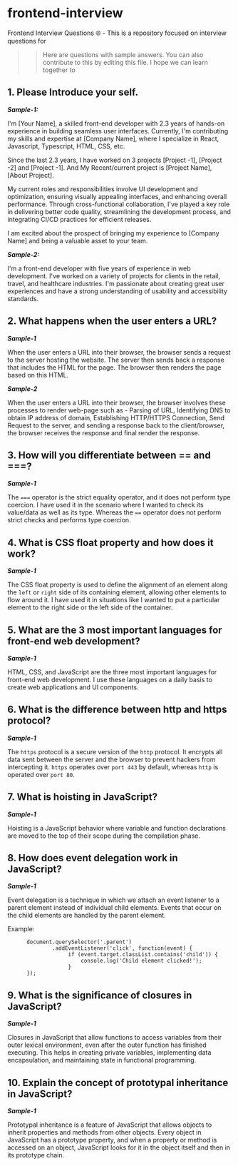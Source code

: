 # frontend-interview
Frontend Interview Questions  🌐 - This is a repository focused on interview questions for 

>> Here are questions with sample answers. You can also contribute to this by editing this file. I hope we can learn together to

## 1. Please Introduce your self.
   
*__Sample-1:__*
>
I'm [Your Name], a skilled front-end developer with 2.3 years of hands-on experience in building seamless user interfaces. Currently, I'm contributing my skills and expertise at [Company Name], where I specialize in React, Javascript, Typescript, HTML, CSS, etc. 

Since the last 2.3 years, I have worked on 3 projects [Project -1], [Project -2] and [Project -1]. And My Recent/current project is [Project Name], [About Project].

My current roles and responsibilities involve UI development and optimization, ensuring visually appealing interfaces, and enhancing overall performance. Through cross-functional collaboration, I've played a key role in delivering better code quality, streamlining the development process, and integrating CI/CD practices for efficient releases.

I am excited about the prospect of bringing my experience to [Company Name] and being a valuable asset to your team.


*__Sample-2:__*
>
I'm a front-end developer with five years of experience in web development. I've worked on a variety of projects for clients in the retail, travel, and healthcare industries. I'm passionate about creating great user experiences and have a strong understanding of usability and accessibility standards.

## 2. What happens when the user enters a URL?

*__Sample-1__*
>
 When the user enters a URL into their browser, the browser sends a request to the server hosting the website. The server then sends back a response that includes the HTML for the page. The browser then renders the page based on this HTML.

*__Sample-2__*
>
When the user enters a URL into their browser, the browser involves these processes to render web-page such as - Parsing of URL, Identifying DNS to obtain IP address of domain, Establishing HTTP/HTTPS Connection, Send Request to the server, and sending a response back to the client/browser, the browser receives the response and final render the response.

## 3. How will you differentiate between == and ===?
*__Sample-1__*
>
The `===` operator is the strict equality operator, and it does not perform type coercion. I have used it in the scenario where I wanted to check its value/data as well as its type.
Whereas the `==` operator does not perform strict checks and performs type coercion.

## 4. What is CSS float property and how does it work?
*__Sample-1__*
>
The CSS float property is used to define the alignment of an element along the `left` or `right` side of its containing element, allowing other elements to flow around it. I have used it in situations like I wanted to put a particular element to the right side or the left side of the container.

## 5. What are the 3 most important languages for front-end web development?
*__Sample-1__*
>
HTML, CSS, and JavaScript are the three most important languages for front-end web development. I use these languages on a daily basis to create web applications and UI components.

## 6. What is the difference between http and https protocol?
*__Sample-1__*
>
The `https` protocol is a secure version of the `http` protocol. It encrypts all data sent between the server and the browser to prevent hackers from intercepting it. `https` operates over `port 443` by default, whereas `http` is operated over `port 80`.

## 7. What is hoisting in JavaScript?
*__Sample-1__*
>
Hoisting is a JavaScript behavior where variable and function declarations are moved to the top of their scope during the compilation phase.

## 8. How does event delegation work in JavaScript?
*__Sample-1__*
>
Event delegation is a technique in which we attach an event listener to a parent element instead of individual child elements. Events that occur on the child elements are handled by the parent element.
>
Example:
>
          document.querySelector('.parent')
                  .addEventListener('click', function(event) {
                       if (event.target.classList.contains('child')) {
                           console.log('Child element clicked!');
                       }
          });


## 9. What is the significance of closures in JavaScript?
*__Sample-1__*
>
Closures in JavaScript that allow functions to access variables from their outer lexical environment, even after the outer function has finished executing. This helps in creating private variables, implementing data encapsulation, and maintaining state in functional programming.

## 10. Explain the concept of prototypal inheritance in JavaScript?
*__Sample-1__*
>
Prototypal inheritance is a feature of JavaScript that allows objects to inherit properties and methods from other objects. Every object in JavaScript has a prototype property, and when a property or method is accessed on an object, JavaScript looks for it in the object itself and then in its prototype chain.


